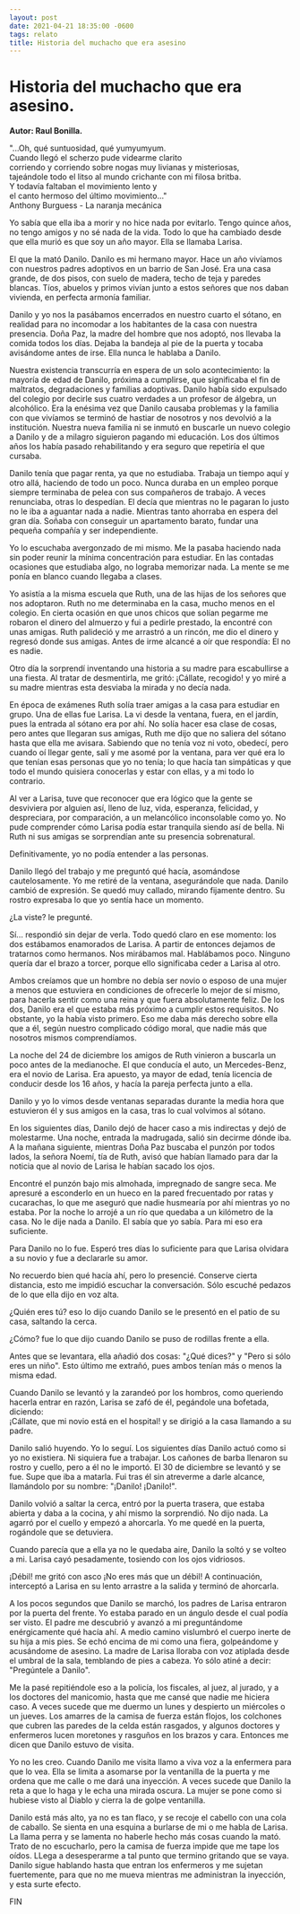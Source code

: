 ```yaml
---
layout: post
date: 2021-04-21 18:35:00 -0600
tags: relato
title: Historia del muchacho que era asesino
---
```


# Historia del muchacho que era asesino.

**Autor: Raul Bonilla.**


"...Oh, qué suntuosidad, qué yumyumyum.  
Cuando llegó el scherzo pude videarme clarito  
corriendo y corriendo sobre nogas muy livianas y misteriosas,  
tajeándole todo el litso al mundo crichante con mi filosa britba.  
Y todavía faltaban el movimiento lento y  
el canto hermoso del último movimiento..."  
Anthony Burguess - La naranja mecánica

Yo sabía que ella iba a morir y no hice nada por evitarlo. Tengo quince
años, no tengo amigos y no sé nada de la vida. Todo lo que ha cambiado
desde que ella murió es que soy un año mayor. Ella se llamaba Larisa.

El que la mató Danilo. Danilo es mi hermano mayor. Hace un año vivíamos
con nuestros padres adoptivos en un barrio de San José. Era una casa
grande, de dos pisos, con suelo de madera, techo de teja y paredes
blancas. Tíos, abuelos y primos vivían junto a estos señores que nos
daban vivienda, en perfecta armonía familiar.

Danilo y yo nos la pasábamos encerrados en nuestro cuarto el sótano, en
realidad para no incomodar a los habitantes de la casa con nuestra
presencia. Doña Paz, la madre del hombre que nos adoptó, nos llevaba la
comida todos los días. Dejaba la bandeja al pie de la puerta y tocaba
avisándome antes de irse. Ella nunca le hablaba a Danilo.

Nuestra existencia transcurría en espera de un solo acontecimiento: la
mayoría de edad de Danilo, próxima a cumplirse, que significaba el fin
de maltratos, degradaciones y familias adoptivas. Danilo había sido
expulsado del colegio por decirle sus cuatro verdades a un profesor de
álgebra, un alcohólico. Era la enésima vez que Danilo causaba problemas
y la familia con que vivíamos se terminó de hastiar de nosotros y nos
devolvió a la institución. Nuestra nueva familia ni se inmutó en
buscarle un nuevo colegio a Danilo y de a milagro siguieron pagando mi
educación. Los dos últimos años los había pasado rehabilitando y era
seguro que repetiría el que cursaba.

Danilo tenía que pagar renta, ya que no estudiaba. Trabaja un tiempo
aquí y otro allá, haciendo de todo un poco. Nunca duraba en un empleo
porque siempre terminaba de pelea con sus compañeros de trabajo. A
veces renunciaba, otras lo despedían. El decía que mientras no le
pagaran lo justo no le iba a aguantar nada a nadie. Mientras tanto
ahorraba en espera del gran día. Soñaba con conseguir un apartamento
barato, fundar una pequeña compañía y ser independiente.

Yo lo escuchaba avergonzado de mi mismo. Me la pasaba haciendo nada sin
poder reunir la mínima concentración para estudiar. En las contadas
ocasiones que estudiaba algo, no lograba memorizar nada. La mente se me
ponía en blanco cuando llegaba a clases.

Yo asistía a la misma escuela que Ruth, una de las hijas de los señores
que nos adoptaron. Ruth no me determinaba en la casa, mucho menos en el
colegio. En cierta ocasión en que unos chicos que solían pegarme me
robaron el dinero del almuerzo y fui a pedirle prestado, la encontré
con unas amigas. Ruth palideció y me arrastró a un rincón, me dio el
dinero y regresó donde sus amigas. Antes de irme alcancé a oír que
respondía: El no es nadie.

Otro día la sorprendí inventando una historia a su madre para
escabullirse a una fiesta. Al tratar de desmentirla, me gritó:
¡Cállate, recogido! y yo miré a su madre mientras esta desviaba la
mirada y no decía nada.

En época de exámenes Ruth solía traer amigas a la casa para estudiar en
grupo. Una de ellas fue Larisa. La vi desde la ventana, fuera, en el
jardín, pues la entrada al sótano era por ahí. No solía hacer esa clase
de cosas, pero antes que llegaran sus amigas, Ruth me dijo que no
saliera del sótano hasta que ella me avisara. Sabiendo que no tenía voz
ni voto, obedecí, pero cuando oí llegar gente, salí y me asomé por la
ventana, para ver qué era lo que tenían esas personas que yo no tenía;
lo que hacía tan simpáticas y que todo el mundo quisiera conocerlas y
estar con ellas, y a mi todo lo contrario.

Al ver a Larisa, tuve que reconocer que era lógico que la gente se
desviviera por alguien así, lleno de luz, vida, esperanza, felicidad, y
despreciara, por comparación, a un melancólico inconsolable como yo. No
pude comprender cómo Larisa podía estar tranquila siendo así de bella.
Ni Ruth ni sus amigas se sorprendían ante su presencia sobrenatural.

Definitivamente, yo no podía entender a las personas.

Danilo llegó del trabajo y me preguntó qué hacía, asomándose
cautelosamente. Yo me retiré de la ventana, asegurándole que nada.
Danilo cambió de expresión. Se quedó muy callado, mirando fijamente
dentro. Su rostro expresaba lo que yo sentía hace un momento.

¿La viste? le pregunté.

Sí... respondió sin dejar de verla. Todo quedó claro en ese momento:
los dos estábamos enamorados de Larisa. A partir de entonces dejamos de
tratarnos como hermanos. Nos mirábamos mal. Hablábamos poco. Ninguno
quería dar el brazo a torcer, porque ello significaba ceder a Larisa al
otro.

Ambos creíamos que un hombre no debía ser novio o esposo de una mujer a
menos que estuviera en condiciones de ofrecerle lo mejor de sí mismo,
para hacerla sentir como una reina y que fuera absolutamente feliz. De
los dos, Danilo era el que estaba más próximo a cumplir estos
requisitos. No obstante, yo la había visto primero. Eso me daba más
derecho sobre ella que a él, según nuestro complicado código moral, que
nadie más que nosotros mismos comprendíamos.

La noche del 24 de diciembre los amigos de Ruth vinieron a buscarla un
poco antes de la medianoche. El que conducía el auto, un Mercedes-Benz,
era el novio de Larisa. Era apuesto, ya mayor de edad, tenía licencia
de conducir desde los 16 años, y hacía la pareja perfecta junto a ella.

Danilo y yo lo vimos desde ventanas separadas durante la media hora que
estuvieron él y sus amigos en la casa, tras lo cual volvimos al sótano.

En los siguientes días, Danilo dejó de hacer caso a mis indirectas y
dejó de molestarme. Una noche, entrada la madrugada, salió sin decirme
dónde iba. A la mañana siguiente, mientras Doña Paz buscaba el punzón
por todos lados, la señora Noemí, tía de Ruth, avisó que habían llamado
para dar la noticia que al novio de Larisa le habían sacado los ojos.

Encontré el punzón bajo mis almohada, impregnado de sangre seca. Me
apresuré a esconderlo en un hueco en la pared frecuentado por ratas y
cucarachas, lo que me aseguró que nadie husmearía por ahí mientras yo
no estaba. Por la noche lo arrojé a un río que quedaba a un kilómetro
de la casa. No le dije nada a Danilo. El sabía que yo sabía. Para mi
eso era suficiente.

Para Danilo no lo fue. Esperó tres días lo suficiente para que Larisa
olvidara a su novio y fue a declararle su amor.

No recuerdo bien qué hacía ahí, pero lo presencié. Conserve cierta
distancia, esto me impidió escuchar la conversación. Sólo escuché
pedazos de lo que ella dijo en voz alta.

¿Quién eres tú? eso lo dijo cuando Danilo se le presentó en el patio de
su casa, saltando la cerca.

¿Cómo? fue lo que dijo cuando Danilo se puso de rodillas frente a ella.

Antes que se levantara, ella añadió dos cosas: "¿Qué dices?" y "Pero si
sólo eres un niño". Esto último me extrañó, pues ambos tenían más o
menos la misma edad.

Cuando Danilo se levantó y la zarandeó por los hombros, como queriendo
hacerla entrar en razón, Larisa se zafó de él, pegándole una bofetada,
diciendo:  
¡Cállate, que mi novio está en el hospital! y se dirigió a la casa
llamando a su padre.

Danilo salió huyendo. Yo lo seguí. Los siguientes días Danilo actuó
como si yo no existiera. Ni siquiera fue a trabajar. Los cañones de
barba llenaron su rostro y cuello, pero a él no le importó. El 30 de
diciembre se levantó y se fue. Supe que iba a matarla. Fui tras él sin
atreverme a darle alcance, llamándolo por su nombre: "¡Danilo!
¡Danilo!".

Danilo volvió a saltar la cerca, entró por la puerta trasera, que
estaba abierta y daba a la cocina, y ahí mismo la sorprendió. No dijo
nada. La agarró por el cuello y empezó a ahorcarla. Yo me quedé en la
puerta, rogándole que se detuviera.

Cuando parecía que a ella ya no le quedaba aire, Danilo la soltó y se
volteo a mi. Larisa cayó pesadamente, tosiendo con los ojos vidriosos.

¡Débil! me gritó con asco ¡No eres más que un débil! A continuación,
interceptó a Larisa en su lento arrastre a la salida y terminó de
ahorcarla.

A los pocos segundos que Danilo se marchó, los padres de Larisa
entraron por la puerta del frente. Yo estaba parado en un ángulo desde
el cual podía ser visto. El padre me descubrió y avanzó a mi
preguntándome enérgicamente qué hacía ahí. A medio camino vislumbró el
cuerpo inerte de su hija a mis pies. Se echó encima de mi como una
fiera, golpeándome y acusándome de asesino. La madre de Larisa lloraba
con voz atiplada desde el umbral de la sala, temblando de pies a
cabeza. Yo sólo atiné a decir: "Pregúntele a Danilo".

Me la pasé repitiéndole eso a la policía, los fiscales, al juez, al
jurado, y a los doctores del manicomio, hasta que me cansé que nadie me
hiciera caso. A veces sucede que me duermo un lunes y despierto un
miércoles o un jueves. Los amarres de la camisa de fuerza están flojos,
los colchones que cubren las paredes de la celda están rasgados, y
algunos doctores y enfermeros lucen moretones y rasguños en los brazos
y cara. Entonces me dicen que Danilo estuvo de visita.

Yo no les creo. Cuando Danilo me visita llamo a viva voz a la enfermera
para que lo vea. Ella se limita a asomarse por la ventanilla de la
puerta y me ordena que me calle o me dará una inyección. A veces sucede
que Danilo la reta a que lo haga y le echa una mirada oscura. La mujer
se pone como si hubiese visto al Diablo y cierra la de golpe
ventanilla.

Danilo está más alto, ya no es tan flaco, y se recoje el cabello con
una cola de caballo. Se sienta en una esquina a burlarse de mi o me
habla de Larisa. La llama perra y se lamenta no haberle hecho más cosas
cuando la mató. Trato de no escucharlo, pero la camisa de fuerza impide
que me tape los oídos. LLega a desesperarme a tal punto que termino
gritando que se vaya. Danilo sigue hablando hasta que entran los
enfermeros y me sujetan fuertemente, para que no me mueva mientras me
administran la inyección, y esta surte efecto.

FIN
